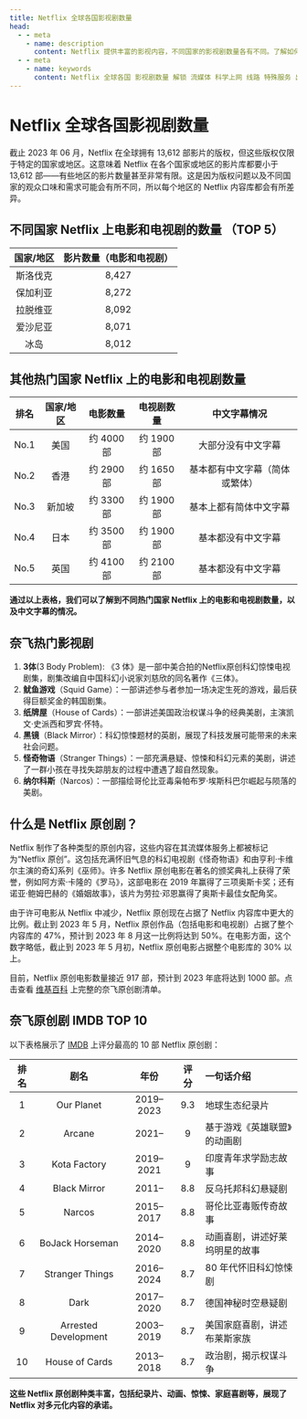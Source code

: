 ```yaml
---
title: Netflix 全球各国影视剧数量
head:
  - - meta
    - name: description
      content: Netflix 提供丰富的影视内容，不同国家的影视剧数量各有不同。了解如何解锁全球不同地区的内容，享受更多影视选择。
  - - meta
    - name: keywords
      content: Netflix 全球各国 影视剧数量 解锁 流媒体 科学上网 线路 特殊服务 出国服务 奈飞 Disney YouTube 油管 Hulu FlyingBird 青云梯 HBO Max Spotify 银河录像局
---
```


# Netflix 全球各国影视剧数量

截止 2023 年 06 月，Netflix 在全球拥有 13,612 部影片的版权，但这些版权仅限于特定的国家或地区。这意味着 Netflix 在各个国家或地区的影片库都要小于 13,612 部——有些地区的影片数量甚至非常有限。这是因为版权问题以及不同国家的观众口味和需求可能会有所不同，所以每个地区的 Netflix 内容库都会有所差异。

## 不同国家 Netflix 上电影和电视剧的数量 （TOP 5）

| 国家/地区 | 影片数量（电影和电视剧） |
| :-------: | :----------------------: |
| 斯洛伐克  |          8,427           |
| 保加利亚  |          8,272           |
| 拉脱维亚  |          8,092           |
| 爱沙尼亚  |          8,071           |
|   冰岛    |          8,012           |

## 其他热门国家 Netflix 上的电影和电视剧数量

| 排名 | 国家/地区 |  电影数量  | 电视剧数量 |          中文字幕情况          |
| :--: | :-------: | :--------: | :--------: | :----------------------------: |
| No.1 |   美国    | 约 4000 部 | 约 1900 部 |       大部分没有中文字幕       |
| No.2 |   香港    | 约 2900 部 | 约 1650 部 | 基本都有中文字幕（简体或繁体） |
| No.3 |  新加坡   | 约 3300 部 | 约 1900 部 |     基本上都有简体中文字幕     |
| No.4 |   日本    | 约 3500 部 | 约 1900 部 |       基本都没有中文字幕       |
| No.5 |   英国    | 约 4100 部 | 约 2100 部 |       基本都没有中文字幕       |

**通过以上表格，我们可以了解到不同热门国家 Netflix 上的电影和电视剧数量，以及中文字幕的情况。**

## 奈飞热门影视剧

1.  **3体**(3 Body Problem): 《3 体》是一部中美合拍的Netflix原创科幻惊悚电视剧集，剧集改编自中国科幻小说家刘慈欣的同名著作《三体》。
2.  **鱿鱼游戏**（Squid Game）：一部讲述参与者参加一场决定生死的游戏，最后获得巨额奖金的韩国剧集。
3.  **纸牌屋**（House of Cards）：一部讲述美国政治权谋斗争的经典美剧，主演凯文·史派西和罗宾·怀特。
4.  **黑镜**（Black Mirror）：科幻惊悚题材的英剧，展现了科技发展可能带来的未来社会问题。
5.  **怪奇物语**（Stranger Things）：一部充满悬疑、惊悚和科幻元素的美剧，讲述了一群小孩在寻找失踪朋友的过程中遭遇了超自然现象。
6.  **纳尔科斯**（Narcos）：一部描绘哥伦比亚毒枭帕布罗·埃斯科巴尔崛起与陨落的美剧。

## 什么是 Netflix 原创剧？

Netflix 制作了各种类型的原创内容，这些内容在其流媒体服务上都被标记为“Netflix 原创”。这包括充满怀旧气息的科幻电视剧《怪奇物语》和由亨利·卡维尔主演的奇幻系列《巫师》。许多 Netflix 原创电影在著名的颁奖典礼上获得了荣誉，例如阿方索·卡隆的《罗马》，这部电影在 2019 年赢得了三项奥斯卡奖；还有诺亚·鲍姆巴赫的《婚姻故事》，该片为劳拉·邓恩赢得了奥斯卡最佳女配角奖。

由于许可电影从 Netflix 中减少，Netflix 原创现在占据了 Netflix 内容库中更大的比例。截止到 2023 年 5 月，Netflix 原创作品（包括电影和电视剧）占据了整个内容库的 47%，预计到 2023 年 8 月这一比例将达到 50%。在电影方面，这个数字略低，截止到 2023 年 5 月初，Netflix 原创电影占据整个电影库的 30% 以上。

目前，Netflix 原创电影数量接近 917 部，预计到 2023 年底将达到 1000 部。点击查看 [维基百科](https://en.wikipedia.org/wiki/List_of_Netflix_original_programming) 上完整的奈飞原创剧清单。

## 奈飞原创剧 IMDB TOP 10

以下表格展示了 [IMDB](https://www.imdb.com/list/ls093971121/?st_dt=&mode=simple&page=1&title_type=tvSeries&ref_=ttls_vw_smp&num_votes=25000%2C&sort=user_rating,desc) 上评分最高的 10 部 Netflix 原创剧：

| 排名 |         剧名         |   年份    | 评分 | 一句话介绍                     |
| :--: | :------------------: | :-------: | :--: | :----------------------------- |
|  1   |      Our Planet      | 2019–2023 | 9.3  | 地球生态纪录片                 |
|  2   |        Arcane        |   2021–   |  9   | 基于游戏《英雄联盟》的动画剧   |
|  3   |     Kota Factory     | 2019–2021 |  9   | 印度青年求学励志故事           |
|  4   |     Black Mirror     |   2011–   | 8.8  | 反乌托邦科幻悬疑剧             |
|  5   |        Narcos        | 2015–2017 | 8.8  | 哥伦比亚毒贩传奇故事           |
|  6   |   BoJack Horseman    | 2014–2020 | 8.8  | 动画喜剧，讲述好莱坞明星的故事 |
|  7   |   Stranger Things    | 2016–2024 | 8.7  | 80 年代怀旧科幻惊悚剧          |
|  8   |         Dark         | 2017–2020 | 8.7  | 德国神秘时空悬疑剧             |
|  9   | Arrested Development | 2003–2019 | 8.7  | 美国家庭喜剧，讲述布莱斯家族   |
|  10  |    House of Cards    | 2013–2018 | 8.7  | 政治剧，揭示权谋斗争           |

**这些 Netflix 原创剧种类丰富，包括纪录片、动画、惊悚、家庭喜剧等，展现了 Netflix 对多元化内容的承诺。**
